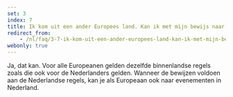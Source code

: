 ```yaml
---
set: 3
index: 7
title: Ik kom uit een ander Europees land. Kan ik met mijn bewijs naar een evenement of locatie in Nederland?
redirect_from:
    - /nl/faq/3-7-ik-kom-uit-een-ander-europees-land-kan-ik-met-mijn-bewijs-naar-nederlands-evenement
webonly: true
---
```



Ja, dat kan. Voor alle Europeanen gelden dezelfde binnenlandse regels zoals die ook voor de Nederlanders gelden. Wanneer de bewijzen voldoen aan de Nederlandse regels, kan je als Europeaan ook naar evenementen in Nederland. 
